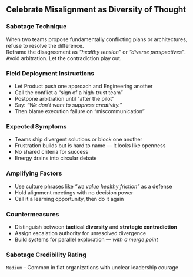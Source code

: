 ## Celebrate Misalignment as Diversity of Thought

### Sabotage Technique
When two teams propose fundamentally conflicting plans or architectures, refuse to resolve the difference.  
Reframe the disagreement as *“healthy tension”* or *“diverse perspectives”*.  
Avoid arbitration. Let the contradiction play out.

###  Field Deployment Instructions
- Let Product push one approach and Engineering another
- Call the conflict a “sign of a high-trust team”
- Postpone arbitration until “after the pilot”
- Say: *“We don’t want to suppress creativity.”*
- Then blame execution failure on “miscommunication”

### Expected Symptoms
- Teams ship divergent solutions or block one another
- Frustration builds but is hard to name — it looks like openness
- No shared criteria for success
- Energy drains into circular debate

### Amplifying Factors
- Use culture phrases like *“we value healthy friction”* as a defense
- Hold alignment meetings with no decision power
- Call it a learning opportunity, then do it again

### Countermeasures
- Distinguish between **tactical diversity** and **strategic contradiction**
- Assign escalation authority for unresolved divergence
- Build systems for parallel exploration — *with a merge point*

### Sabotage Credibility Rating

`Medium` – Common in flat organizations with unclear leadership courage
